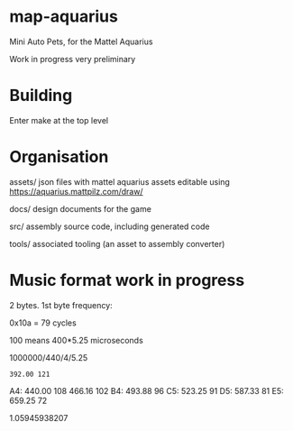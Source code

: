 # map-aquarius
Mini Auto Pets, for the Mattel Aquarius

Work in progress very preliminary

# Building

Enter make at the top level

# Organisation

assets/
    json files with mattel aquarius assets
    editable using https://aquarius.mattpilz.com/draw/

docs/
    design documents for the game

src/
    assembly source code, including generated code

tools/
    associated tooling (an asset to assembly converter)



# Music format work in progress

2 bytes. 1st byte frequency:

0x10a = 79 cycles

100 means 400*5.25 microseconds

1000000/440/4/5.25

    392.00 121
A4: 440.00 108
    466.16 102
B4: 493.88 96
C5: 523.25 91
D5: 587.33 81
E5: 659.25 72

1.05945938207


